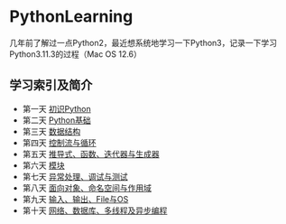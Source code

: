 # PythonLearning
几年前了解过一点Python2，最近想系统地学习一下Python3，记录一下学习Python3.11.3的过程（Mac OS 12.6）

## 学习索引及简介
* 第一天 [初识Python](https://github.com/FreakLee/PythonLearning/tree/main/Day1)
* 第二天 [Python基础](https://github.com/FreakLee/PythonLearning/tree/main/Day2)
* 第三天 [数据结构](https://github.com/FreakLee/PythonLearning/tree/main/Day3)
* 第四天 [控制流与循环](https://github.com/FreakLee/PythonLearning/tree/main/Day4)
* 第五天 [推导式、函数、迭代器与生成器](https://github.com/FreakLee/PythonLearning/tree/main/Day5)
* 第六天 [模块](https://github.com/FreakLee/PythonLearning/tree/main/Day6)
* 第七天 [异常处理、调试与测试](https://github.com/FreakLee/PythonLearning/tree/main/Day7)
* 第八天 [面向对象、命名空间与作用域](https://github.com/FreakLee/PythonLearning/tree/main/Day8)
* 第九天 [输入、输出、File与OS](https://github.com/FreakLee/PythonLearning/tree/main/Day9)
* 第十天 [网络、数据库、多线程及异步编程](https://github.com/FreakLee/PythonLearning/tree/main/Day10)
